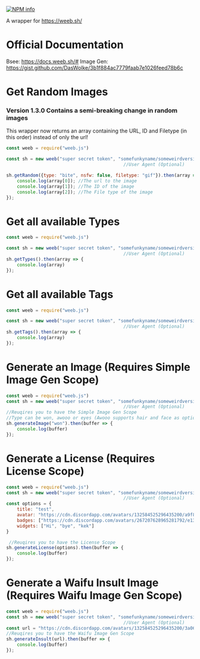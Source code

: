<a href="https://nodei.co/npm/weeb.js/"><img src="https://nodei.co/npm/weeb.js.png?downloads=true&stars=true" alt="NPM info" /></a>

A wrapper for https://weeb.sh/

# Official Documentation
Bsee: https://docs.weeb.sh/#
Image Gen: https://gist.github.com/DasWolke/3b1f884ac7779faab7e1026feed78b6c

# Get Random Images
### Version 1.3.0 Contains a semi-breaking change in random images
This wrapper now returns an array containing the URL, ID and Filetype (in this order) instead of only the url!
```js
const weeb = require("weeb.js")

const sh = new weeb("super secret token", "somefunkyname/someweirdversion")
                                            //User Agent (Optional)

sh.getRandom({type: "bite", nsfw: false, filetype: "gif"}).then(array => {
    console.log(array[0]); //The url to the image
    console.log(array[1]); //The ID of the image
    console.log(array[2]); //The File type of the image
});
```

# Get all available Types

```js
const weeb = require("weeb.js")

const sh = new weeb("super secret token", "somefunkyname/someweirdversion")
                                            //User Agent (Optional)
sh.getTypes().then(array => {
    console.log(array)
});
```

# Get all available Tags

```js
const weeb = require("weeb.js")

const sh = new weeb("super secret token", "somefunkyname/someweirdversion")
                                            //User Agent (Optional)
sh.getTags().then(array => {
    console.log(array)
});
```
# Generate an Image (Requires Simple Image Gen Scope)

```js
const weeb = require("weeb.js")
const sh = new weeb("super secret token", "somefunkyname/someweirdversion")
                                            //User Agent (Optional) 
//Reuqires you to have the Simple Image Gen Scope
//Type can be won, awooo or eyes (Awooo supports hair and face as options which needs to be a hex code)
sh.generateImage("won").then(buffer => {
    console.log(buffer)
});
```

# Generate a License (Requires License Scope)

```js
const weeb = require("weeb.js")
const sh = new weeb("super secret token", "somefunkyname/someweirdversion")
                                            //User Agent (Optional) 
const options = {
    title: "test", 
    avatar: "https://cdn.discordapp.com/avatars/132584525296435200/a9f823c7a39a53f562fe8dcb6edf4607.webp", 
    badges: ["https://cdn.discordapp.com/avatars/267207628965281792/e13af85a8abbd8fd2a5ec76d3ca2fbd6.webp"], 
    widgets: ["Hi", "bye", "kek"]
}

 //Reuqires you to have the License Scope
sh.generateLicense(options).then(buffer => {
    console.log(buffer)
});
```

# Generate a Waifu Insult Image (Requires Waifu Image Gen Scope)

```js
const weeb = require("weeb.js")
const sh = new weeb("super secret token", "somefunkyname/someweirdversion")
                                            //User Agent (Optional)  
const url = "https://cdn.discordapp.com/avatars/132584525296435200/3a0631c5d4df2a5e8795547964bd1027.webp"
//Reuqires you to have the Waifu Image Gen Scope
sh.generateInsult(url).then(buffer => {
    console.log(buffer)
});
```
